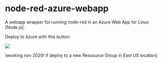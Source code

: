 # node-red-azure-webapp
A webapp wrapper for running node-red in an Azure Web App for Linux [Node.js].

Deploy to Azure with this button:

<a href="https://portal.azure.com/#create/Microsoft.Template/uri/https%3A%2F%2Fraw.githubusercontent.com%2Fclysss%2Fnode-red-azure-webapp%2Fmaster%2Fwebapp-deploy.json" target="_blank"><img src="http://azuredeploy.net/deploybutton.png"/></a>

(working nov 2020! if deploy to a new Ressource Group in East US location)
